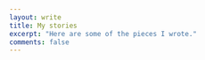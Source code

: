 ```yaml
---
layout: write
title: My stories
excerpt: "Here are some of the pieces I wrote."
comments: false
---
```

